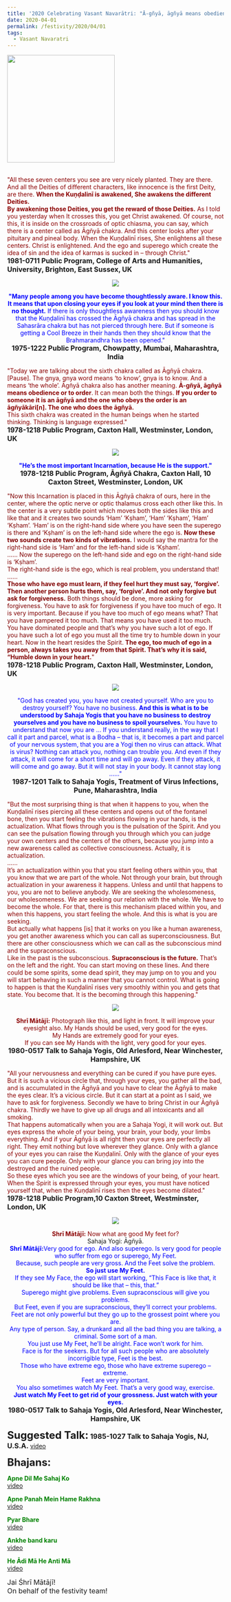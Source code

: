 ```yaml
---
title: '2020 Celebrating Vasant Navarātri: "Ā-gñyā, āgñyā means obedience or to order. It can mean both the things. If you order to someone it is an āgñyā and the one who obeys the order is an āgñyākāri[n]. The one who does the āgñyā." '
date: 2020-04-01
permalink: /festivity/2020/04/01
tags:
  - Vasant Navaratri
---
```


<div style="text-align: left"><img src="/images/image00.png" width="250" /></div><br>

<p>
<font color="DarkRed">"All these seven centers you see are very nicely planted. They are there. And all the Deities of different characters, like innocence is the first Deity, are there. <b>When the Kuṇḍalinī is awakened, She awakens the different Deities.</b><br>
<b>By awakening those Deities, you get the reward of those Deities.</b> As I told you yesterday when It crosses this, you get Christ awakened. Of course, not this, it is inside on the crossroads of optic chiasma, you can say, which there is a center called as Āgñyā chakra. And this center looks after your pituitary and pineal body. When the Kuṇḍalinī rises, She enlightens all these centers. Christ is enlightened. And the ego and superego which create the idea of sin and the idea of karmas is sucked in – through Christ."</font><br>
<font size="+0"><b>1981-0711 Public Program, College of Arts and Humanities, University, Brighton, East Sussex, UK</b></font>
</p>

<div style="text-align: center"><img src="/images/image381.png" /></div>

<p style="text-align:center;">
<font color="blue"><b>"Many people among you have become thoughtlessly aware. I know this. 
It means that upon closing your eyes if you look at your mind then there is no thought.</b> 
If there is only thoughtless awareness then you should know that the Kuṇḍalinī has crossed the Āgñyā chakra and has spread in the Sahasrāra chakra but has not pierced through here. 
But if someone is getting a Cool Breeze in their hands then they should know that the Brahmarandhra has been opened."</font><br>
<font size="+0"><b>1975-1222 Public Program, Chowpatty, Mumbai, Maharashtra, India</b></font>
</p>

<p>
<font color="DarkRed">"Today we are talking about the sixth chakra called as Āgñyā chakra. [Pause]. The gnya, gnya word means ‘to know’, gnya is to know. And a means ‘the whole’. Āgñyā chakra also has another meaning. <b>Ā-gñyā, āgñyā means obedience or to order</b>. It can mean both the things. <b>If you order to someone it is an āgñyā and the one who obeys the order is an āgñyākāri[n]. The one who does the āgñyā.</b><br>
This sixth chakra was created in the human beings when he started thinking. Thinking is language expressed."</font><br>
<font size="+0"><b>1978-1218 Public Program, Caxton Hall, Westminster, London, UK</b></font>
</p>

<div style="text-align: center"><img src="/images/image382.png" /></div>

<p style="text-align:center;">
<font color="blue"><b>"He’s the most important Incarnation, because He is the support."</b></font><br>
<font size="+0"><b>1978-1218 Public Program, Āgñyā Chakra, Caxton Hall, 10 Caxton Street, Westminster, London, UK</b></font>
</p>

<p>
<font color="Maroon">"Now this Incarnation is placed in this Āgñyā chakra of ours, here in the center, where the optic nerve or optic thalamus cross each other like this. In the center is a very subtle point which moves both the sides like this and like that and it creates two sounds ‘Ham’ ‘Kṣham’, ‘Ham’ ‘Kṣham’, ‘Ham’ ‘Kṣham’. ‘Ham’ is on the right-hand side where you have seen the superego is there and ‘Kṣham’ is on the left-hand side where the ego is. <b>Now these two sounds create two kinds of vibrations.</b> I would say the mantra for the right-hand side is ‘Ham’ and for the left-hand side is ‘Kṣham’.<br> 
...... Now the superego on the left-hand side and ego on the right-hand side is ‘Kṣham’.<br>
The right-hand side is the ego, which is real problem, you understand that!<br>
......<br>
<b>Those who have ego must learn, if they feel hurt they must say, ‘forgive’. Then another person hurts them, say, ‘forgive’. And not only forgive but ask for forgiveness.</b> Both things should be done, more asking for forgiveness. You have to ask for forgiveness if you have too much of ego. It is very important. Because if you have too much of ego means what? That you have pampered it too much. That means you have used it too much. You have dominated people and that’s why you have such a lot of ego. If you have such a lot of ego you must all the time try to humble down in your heart. Now in the heart resides the Spirit. <b>The ego, too much of ego in a person, always takes you away from that Spirit. That’s why it is said, “Humble down in your heart.</b>"</font><br>
<font size="+0"><b>1978-1218 Public Program, Caxton Hall, Westminster, London, UK</b></font>
</p>

<div style="text-align: center"><img src="/images/image383.png" /></div>

<p style="text-align:center;">
<font color="blue">"God has created you, you have not created yourself. 
Who are you to destroy yourself? You have no business. 
<b>And this is what is to be understood by Sahaja Yogis that you have no business to destroy yourselves and you have no business to spoil yourselves.</b>
You have to understand that now you are ... If you understand really, in the way that I call it part and parcel, what is a Bodha – that is, it becomes a part and parcel of your nervous system, that you are a Yogi then no virus can attack. What is virus? Nothing can attack you, nothing can trouble you. And even if they attack, it will come for a short time and will go away. Even if they attack, it will come and go away. But it will not stay in your body. It cannot stay long ......"</b></font><br>
<font size="+0"><b>1987-1201 Talk to Sahaja Yogis, Treatment of Virus Infections, Pune, Maharashtra, India</b></font>
</p>

<p>
<font color="DarkRed">"But the most surprising thing is that when it happens to you, when the Kuṇḍalinī rises piercing all these centers and opens out of the fontanel bone, then you start feeling the vibrations flowing in your hands, is the actualization. What flows through you is the pulsation of the Spirit. And you can see the pulsation flowing through you through which you can judge your own centers and the centers of the others, because you jump into a new awareness called as collective consciousness. Actually, it is actualization.<br>
......<br>
It’s an actualization within you that you start feeling others within you, that you know that we are part of the whole. Not through your brain, but through actualization in your awareness it happens. Unless and until that happens to you, you are not to believe anybody. We are seeking the wholesomeness, our wholesomeness. We are seeking our relation with the whole. We have to become the whole. For that, there is this mechanism placed within you, and when this happens, you start feeling the whole. And this is what is you are seeking.<br>
But actually what happens [is] that it works on you like a human awareness, you get another awareness which you can call as superconsciousness. But there are other consciousness which we can call as the subconscious mind and the supraconscious.<br>
Like in the past is the subconscious. <b>Supraconscious is the future.</b> That’s on the left and the right. You can start moving on these lines. And there could be some spirits, some dead spirit, they may jump on to you and you will start behaving in such a manner that you cannot control. What is going to happen is that the Kuṇḍalinī rises very smoothly within you and gets that state. You become that. It is the becoming through this happening."</font><br>
<font size="+0"><b></b></font>
</p>

<div style="text-align: center"><img src="/images/image384.png" /></div>

<p style="text-align:center;">
<font color="DarkRed"><b>Shrī Mātājī:</b> Photograph like this, and light in front. It will improve your eyesight also. 
My Hands should be used, very good for the eyes.<br>
My Hands are extremely good for your eyes.<br>
If you can see My Hands with the light, very good for your eyes.</font><br>
<font size="+0"><b>1980-0517 Talk to Sahaja Yogis, Old Arlesford, Near Winchester, Hampshire, UK</b></font>
</p>

<p>
<font color="DarkRed">"All your nervousness and everything can be cured if you have pure eyes. But it is such a vicious circle that, through your eyes, you gather all the bad, and is accumulated in the Āgñyā and you have to clear the Āgñyā to make the eyes clear. It’s a vicious circle. But it can start at a point as I said, we have to ask for forgiveness. Secondly we have to bring Christ in our Āgñyā chakra. Thirdly we have to give up all drugs and all intoxicants and all smoking.<br>
That happens automatically when you are a Sahaja Yogi, it will work out. But eyes express the whole of your being, your brain, your body, your limbs everything. And if your Āgñyā is all right then your eyes are perfectly all right. They emit nothing but love wherever they glance. Only with a glance of your eyes you can raise the Kuṇḍalinī. Only with the glance of your eyes you can cure people. Only with your glance you can bring joy into the destroyed and the ruined people.<br>
So these eyes which you see are the windows of your being, of your heart. When the Spirit is expressed through your eyes, you must have noticed yourself that, when the Kuṇḍalinī rises then the eyes become dilated."</font><br>
<font size="+0"><b>1978-1218 Public Program,10 Caxton Street, Westminster, London, UK</b></font>
</p>

<div style="text-align: center"><img src="/images/image385.png" /></div>

<p style="text-align:center;">
<font color="DarkRed"><b>Shrī Mātājī:</b> Now what are good My feet for?<br></font>
Sahaja Yogi: Āgñyā.<br>
<font color="blue"><b>Shrī Mātājī:</b>Very good for ego. And also superego. Is very good for people who suffer from ego or superego, My Feet.<br>
Because, such people are very gross. And the Feet solve the problem.<br>
<b>So just use My Feet.</b><br>
If they see My Face, the ego will start working, “This Face is like that, it should be like that – this, that.”<br> 
Superego might give problems. Even supraconscious will give you problems.<br>
But Feet, even if you are supraconscious, they’ll correct your problems.<br>
Feet are not only powerful but they go up to the grossest point where you are.<br>
Any type of person. Say, a drunkard and all the bad thing you are talking, a criminal. Some sort of a man.<br>
You just use My Feet, he’ll be alright. Face won’t work for him.<br>
Face is for the seekers. But for all such people who are absolutely incorrigible type, Feet is the best.<br>
Those who have extreme ego, those who have extreme superego – extreme.<br>
Feet are very important.<br>
You also sometimes watch My Feet. That’s a very good way, exercise.<br>
<b>Just watch My Feet to get rid of your grossness. Just watch with your eyes.</b></font><br>
<font size="+0"><b>1980-0517 Talk to Sahaja Yogis, Old Arlesford, Near Winchester, Hampshire, UK</b></font>
</p>

<font size="+2"><b>Suggested Talk:</b></font> 
<font size="+0"><b>1985-1027 Talk to Sahaja Yogis, NJ, U.S.A.</b></font>
<a href="https://www.youtube.com/watch?v=TiIvTEVWIsc"> video</a><br>

<font size="+2"><b>Bhajans:</b></font>

<p>
<font color="green"><b>Apne Dil Me Sahaj Ko</b></font><br>
<a href="https://www.youtube.com/watch?v=l3ysT319i-Y"> video</a><br>
</p>

<p>
<font color="green"><b>Apne Panah Mein Hame Rakhna</b></font><br>
<a href="https://www.youtube.com/watch?v=1zzMwHijwI0">video</a>
</p>

<p>
<font color="green"><b>Pyar Bhare</b></font><br>
<a href="https://www.youtube.com/watch?v=S6OsQ_p6cZQ">video</a>
</p>
 
<p>
<font color="green"><b>Ankhe band karu</b></font><br>
<a href="https://www.youtube.com/watch?v=HluLtgi5ZfA">video</a> 
</p>

<p>
<font color="green"><b>He Ādi Mā He Anti Mā</b></font><br>
<a href="https://www.youtube.com/watch?v=7xjFWTP_110">video</a> 
</p>

<p>
<font size="+0">Jai Śhrī Mātājī!<br>
On behalf of the festivity team!</font>
</p>